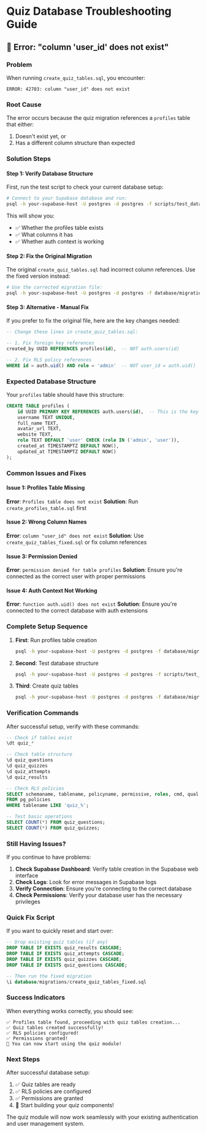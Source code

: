 # Quiz Database Troubleshooting Guide

## 🚨 Error: "column 'user_id' does not exist"

### Problem
When running `create_quiz_tables.sql`, you encounter:
```
ERROR: 42703: column "user_id" does not exist
```

### Root Cause
The error occurs because the quiz migration references a `profiles` table that either:
1. Doesn't exist yet, or
2. Has a different column structure than expected

### Solution Steps

#### Step 1: Verify Database Structure
First, run the test script to check your current database setup:

```bash
# Connect to your Supabase database and run:
psql -h your-supabase-host -U postgres -d postgres -f scripts/test_database_structure.sql
```

This will show you:
- ✅ Whether the profiles table exists
- ✅ What columns it has
- ✅ Whether auth context is working

#### Step 2: Fix the Original Migration
The original `create_quiz_tables.sql` had incorrect column references. Use the fixed version instead:

```bash
# Use the corrected migration file:
psql -h your-supabase-host -U postgres -d postgres -f database/migrations/create_quiz_tables_fixed.sql
```

#### Step 3: Alternative - Manual Fix
If you prefer to fix the original file, here are the key changes needed:

```sql
-- Change these lines in create_quiz_tables.sql:

-- 1. Fix foreign key references
created_by UUID REFERENCES profiles(id),  -- NOT auth.users(id)

-- 2. Fix RLS policy references
WHERE id = auth.uid() AND role = 'admin'  -- NOT user_id = auth.uid()
```

### Expected Database Structure

Your `profiles` table should have this structure:
```sql
CREATE TABLE profiles (
    id UUID PRIMARY KEY REFERENCES auth.users(id),  -- This is the key column
    username TEXT UNIQUE,
    full_name TEXT,
    avatar_url TEXT,
    website TEXT,
    role TEXT DEFAULT 'user' CHECK (role IN ('admin', 'user')),
    created_at TIMESTAMPTZ DEFAULT NOW(),
    updated_at TIMESTAMPTZ DEFAULT NOW()
);
```

### Common Issues and Fixes

#### Issue 1: Profiles Table Missing
**Error**: `Profiles table does not exist`
**Solution**: Run `create_profiles_table.sql` first

#### Issue 2: Wrong Column Names
**Error**: `column "user_id" does not exist`
**Solution**: Use `create_quiz_tables_fixed.sql` or fix column references

#### Issue 3: Permission Denied
**Error**: `permission denied for table profiles`
**Solution**: Ensure you're connected as the correct user with proper permissions

#### Issue 4: Auth Context Not Working
**Error**: `function auth.uid() does not exist`
**Solution**: Ensure you're connected to the correct database with auth extensions

### Complete Setup Sequence

1. **First**: Run profiles table creation
   ```bash
   psql -h your-supabase-host -U postgres -d postgres -f database/migrations/create_profiles_table.sql
   ```

2. **Second**: Test database structure
   ```bash
   psql -h your-supabase-host -U postgres -d postgres -f scripts/test_database_structure.sql
   ```

3. **Third**: Create quiz tables
   ```bash
   psql -h your-supabase-host -U postgres -d postgres -f database/migrations/create_quiz_tables_fixed.sql
   ```

### Verification Commands

After successful setup, verify with these commands:

```sql
-- Check if tables exist
\dt quiz_*

-- Check table structure
\d quiz_questions
\d quiz_quizzes
\d quiz_attempts
\d quiz_results

-- Check RLS policies
SELECT schemaname, tablename, policyname, permissive, roles, cmd, qual
FROM pg_policies
WHERE tablename LIKE 'quiz_%';

-- Test basic operations
SELECT COUNT(*) FROM quiz_questions;
SELECT COUNT(*) FROM quiz_quizzes;
```

### Still Having Issues?

If you continue to have problems:

1. **Check Supabase Dashboard**: Verify table creation in the Supabase web interface
2. **Check Logs**: Look for error messages in Supabase logs
3. **Verify Connection**: Ensure you're connecting to the correct database
4. **Check Permissions**: Verify your database user has the necessary privileges

### Quick Fix Script

If you want to quickly reset and start over:

```sql
-- Drop existing quiz tables (if any)
DROP TABLE IF EXISTS quiz_results CASCADE;
DROP TABLE IF EXISTS quiz_attempts CASCADE;
DROP TABLE IF EXISTS quiz_quizzes CASCADE;
DROP TABLE IF EXISTS quiz_questions CASCADE;

-- Then run the fixed migration
\i database/migrations/create_quiz_tables_fixed.sql
```

### Success Indicators

When everything works correctly, you should see:
```
✅ Profiles table found, proceeding with quiz tables creation...
✅ Quiz tables created successfully!
✅ RLS policies configured!
✅ Permissions granted!
🎯 You can now start using the quiz module!
```

### Next Steps

After successful database setup:
1. ✅ Quiz tables are ready
2. ✅ RLS policies are configured
3. ✅ Permissions are granted
4. 🚀 Start building your quiz components!

The quiz module will now work seamlessly with your existing authentication and user management system.
